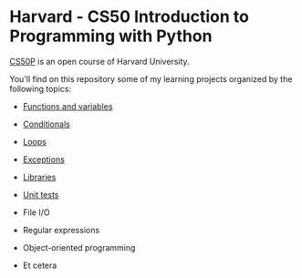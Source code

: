 # Harvard - CS50 Introduction to Programming with Python
[CS50P](https://cs50.harvard.edu/python/2022/) is an open course of Harvard University. 

You'll find on this repository some of my learning projects organized by the following topics:

- [Functions and variables](https://github.com/richardnj14/CS50_python/tree/main/function_variables)

- [Conditionals](https://github.com/richardnj14/CS50_python/tree/main/conditionals)

- [Loops](https://github.com/richardnj14/CS50_python/tree/main/loops)

- [Exceptions](https://github.com/richardnj14/CS50_python/tree/main/exceptions)

- [Libraries](https://github.com/richardnj14/CS50_python/tree/main/libraries)

- [Unit tests](https://github.com/richardnj14/CS50_python/tree/main/unit_tests)

- File I/O

- Regular expressions

- Object-oriented programming

- Et cetera
